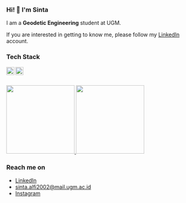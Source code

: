 ### Hi! 👋 I'm Sinta

I am a **Geodetic Engineering** student at UGM.

If you are interested in getting to know me, please follow my [LinkedIn](https://www.linkedin.com/in/sintaalfiroyanulm/) account.

### Tech Stack
  <a href="https://www.python.org/"><img align="left" alt="Python" title="Python" width="21px" src="https://insidehpc.com/wp-content/uploads/2016/01/Python-logo-notext.svg_.png" /></a>
  <a href="#"><img align="left" alt="HTML" title="HTML" width="21px" src="https://logos-download.com/wp-content/uploads/2017/07/HTML5_badge.png" /></a>
  <br>
  <br>

<p align="left">
<a href="https://github.com/sintaalfirm">
  <img height="180em" src="https://github-readme-stats-eight-theta.vercel.app/api?username=sintaalfirm&show_icons=true&theme=algolia&include_all_commits=true&count_private=true"/>
  <img height="180em" src="https://github-readme-stats-eight-theta.vercel.app/api/top-langs/?username=sintaalfirm&layout=compact&langs_count=8&theme=algolia"/>
</a>
</p>

### Reach me on
- <a href="https://linkedin.com/in/sintaalfiroyanulm/">LinkedIn</a>
- sinta.alfi2002@mail.ugm.ac.id
- <a href="https://www.instagram.com/sintaalfir/">Instagram</a>
<!--
**sintaalfirm/sintaalfirm** is a ✨ _special_ ✨ repository because its `README.md` (this file) appears on your GitHub profile.

Here are some ideas to get you started:

- 🔭 I’m currently working on ...
- 🌱 I’m currently learning ...
- 👯 I’m looking to collaborate on ...
- 🤔 I’m looking for help with ...
- 💬 Ask me about ...
- 📫 How to reach me: ...
- 😄 Pronouns: ...
- ⚡ Fun fact: ...
-->
